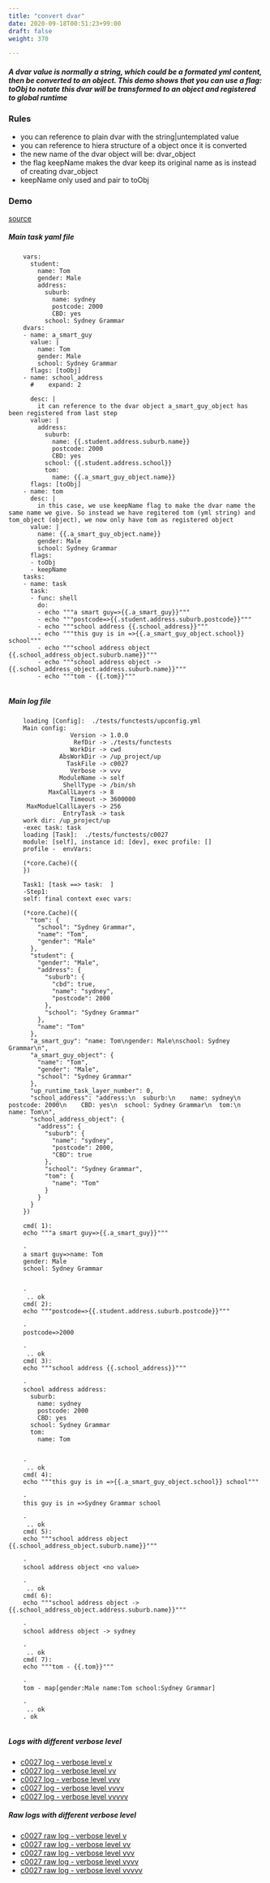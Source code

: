 ```yaml
---
title: "convert dvar"
date: 2020-09-18T00:51:23+99:00
draft: false
weight: 370

---
```


##### A dvar value is normally a string, which could be a formated yml content, then be converted to an object. This demo shows that you can use a flag: toObj to notate this dvar will be transformed to an object and registered to global runtime


### Rules


* you can reference to plain dvar with the string|untemplated value
* you can reference to hiera structure of a object once it is converted
* the new name of the dvar object will be: dvar_object
* the flag keepName makes the dvar keep its original name as is instead of creating dvar_object
* keepName only used and pair to toObj











### Demo








[source](https://github.com/upcmd/up/blob/master/tests/functests/c0027.yml)

##### Main task yaml file
```
    vars:
      student:
        name: Tom
        gender: Male
        address:
          suburb:
            name: sydney
            postcode: 2000
            CBD: yes
          school: Sydney Grammar
    dvars:
    - name: a_smart_guy
      value: |
        name: Tom
        gender: Male
        school: Sydney Grammar
      flags: [toObj]
    - name: school_address
      #    expand: 2
    
      desc: |
        it can reference to the dvar object a_smart_guy_object has been registered from last step
      value: |
        address:
          suburb:
            name: {{.student.address.suburb.name}}
            postcode: 2000
            CBD: yes
          school: {{.student.address.school}}
          tom:
            name: {{.a_smart_guy_object.name}}
      flags: [toObj]
    - name: tom
      desc: |
        in this case, we use keepName flag to make the dvar name the same name we give. So instead we have regitered tom (yml string) and tom_object (object), we now only have tom as registered object
      value: |
        name: {{.a_smart_guy_object.name}}
        gender: Male
        school: Sydney Grammar
      flags:
      - toObj
      - keepName
    tasks:
    - name: task
      task:
      - func: shell
        do:
        - echo """a smart guy=>{{.a_smart_guy}}"""
        - echo """postcode=>{{.student.address.suburb.postcode}}"""
        - echo """school address {{.school_address}}"""
        - echo """this guy is in =>{{.a_smart_guy_object.school}} school"""
        - echo """school address object {{.school_address_object.suburb.name}}"""
        - echo """school address object -> {{.school_address_object.address.suburb.name}}"""
        - echo """tom - {{.tom}}"""
    
```
##### Main log file
```
    loading [Config]:  ./tests/functests/upconfig.yml
    Main config:
                 Version -> 1.0.0
                  RefDir -> ./tests/functests
                 WorkDir -> cwd
              AbsWorkDir -> /up_project/up
                TaskFile -> c0027
                 Verbose -> vvv
              ModuleName -> self
               ShellType -> /bin/sh
           MaxCallLayers -> 8
                 Timeout -> 3600000
     MaxModuelCallLayers -> 256
               EntryTask -> task
    work dir: /up_project/up
    -exec task: task
    loading [Task]:  ./tests/functests/c0027
    module: [self], instance id: [dev], exec profile: []
    profile -  envVars:
    
    (*core.Cache)({
    })
    
    Task1: [task ==> task:  ]
    -Step1:
    self: final context exec vars:
    
    (*core.Cache)({
      "tom": {
        "school": "Sydney Grammar",
        "name": "Tom",
        "gender": "Male"
      },
      "student": {
        "gender": "Male",
        "address": {
          "suburb": {
            "cbd": true,
            "name": "sydney",
            "postcode": 2000
          },
          "school": "Sydney Grammar"
        },
        "name": "Tom"
      },
      "a_smart_guy": "name: Tom\ngender: Male\nschool: Sydney Grammar\n",
      "a_smart_guy_object": {
        "name": "Tom",
        "gender": "Male",
        "school": "Sydney Grammar"
      },
      "up_runtime_task_layer_number": 0,
      "school_address": "address:\n  suburb:\n    name: sydney\n    postcode: 2000\n    CBD: yes\n  school: Sydney Grammar\n  tom:\n    name: Tom\n",
      "school_address_object": {
        "address": {
          "suburb": {
            "name": "sydney",
            "postcode": 2000,
            "CBD": true
          },
          "school": "Sydney Grammar",
          "tom": {
            "name": "Tom"
          }
        }
      }
    })
    
    cmd( 1):
    echo """a smart guy=>{{.a_smart_guy}}"""
    
    -
    a smart guy=>name: Tom
    gender: Male
    school: Sydney Grammar
    
    
    -
     .. ok
    cmd( 2):
    echo """postcode=>{{.student.address.suburb.postcode}}"""
    
    -
    postcode=>2000
    
    -
     .. ok
    cmd( 3):
    echo """school address {{.school_address}}"""
    
    -
    school address address:
      suburb:
        name: sydney
        postcode: 2000
        CBD: yes
      school: Sydney Grammar
      tom:
        name: Tom
    
    
    -
     .. ok
    cmd( 4):
    echo """this guy is in =>{{.a_smart_guy_object.school}} school"""
    
    -
    this guy is in =>Sydney Grammar school
    
    -
     .. ok
    cmd( 5):
    echo """school address object {{.school_address_object.suburb.name}}"""
    
    -
    school address object <no value>
    
    -
     .. ok
    cmd( 6):
    echo """school address object -> {{.school_address_object.address.suburb.name}}"""
    
    -
    school address object -> sydney
    
    -
     .. ok
    cmd( 7):
    echo """tom - {{.tom}}"""
    
    -
    tom - map[gender:Male name:Tom school:Sydney Grammar]
    
    -
     .. ok
    . ok
    
```


##### Logs with different verbose level
* [c0027 log - verbose level v](../../logs/c0027_v)
* [c0027 log - verbose level vv](../../logs/c0027_vv)
* [c0027 log - verbose level vvv](../../logs/c0027_vvvv)
* [c0027 log - verbose level vvvv](../../logs/c0027_vvvv)
* [c0027 log - verbose level vvvvv](../../logs/c0027_vvvvv)

##### Raw logs with different verbose level
* [c0027 raw log - verbose level v](../../reflogs/c0027_v.log)
* [c0027 raw log - verbose level vv](../../reflogs/c0027_vv.log)
* [c0027 raw log - verbose level vvv](../../reflogs/c0027_vvv.log)
* [c0027 raw log - verbose level vvvv](../../reflogs/c0027_vvvv.log)
* [c0027 raw log - verbose level vvvvv](../../reflogs/c0027_vvvvv.log)







